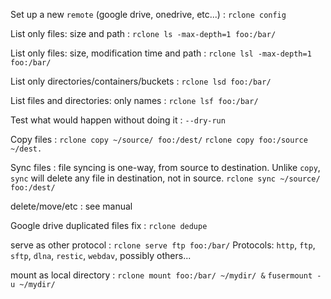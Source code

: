 Set up a new `remote` (google drive, onedrive, etc...)
: `rclone config`

List only files: size and path
: `rclone ls -max-depth=1 foo:/bar/`

List only files: size, modification time and path
: `rclone lsl -max-depth=1 foo:/bar/`

List only directories/containers/buckets
: `rclone lsd foo:/bar/`

List files and directories: only names
: `rclone lsf foo:/bar/`

Test what would happen without doing it
: `--dry-run`

Copy files
: `rclone copy ~/source/ foo:/dest/`
`rclone copy foo:/source ~/dest.`

Sync files
: file syncing is one-way, from source to destination. Unlike `copy`, `sync` will delete any file in destination, not in source.
`rclone sync ~/source/ foo:/dest/`

delete/move/etc
: see manual

Google drive duplicated files fix
: `rclone dedupe`

serve as other protocol
: `rclone serve ftp foo:/bar/`
Protocols: `http`, `ftp`, `sftp`, `dlna`, `restic`, `webdav`, possibly others...

mount as local directory
: `rclone mount foo:/bar/ ~/mydir/ &`
`fusermount -u ~/mydir/` 
<!--stackedit_data:
eyJoaXN0b3J5IjpbMTU5MjU1MzgwMSwtMTc3MTc3MTU4MSwtNj
M4NjQ4MzkxLDE3MTg2MTc0NCwtMTIxOTQ4NzUyNCwtNTA4NDg5
OTI0LDg3MDkxNzUzMiwxNjQ4MTcwMzM4LDM5NzA2NDQ5MSwtMT
EyNjYxMTE5Ml19
-->